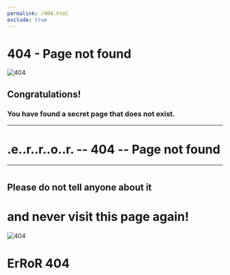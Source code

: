 ```yaml
---
permalink: /404.html
exclude: true
---
```


# 404 - Page not found
![404](https://source.unsplash.com/800x120/?broken)
## Congratulations!
### You have found a secret page that does not exist.
---
# .e..r..r..o..r. --  404 -- Page not found
---
#
## Please do not tell anyone about it
# and never visit this page again!
![404](https://source.unsplash.com/800x120/?desaster)
# ErRoR 404